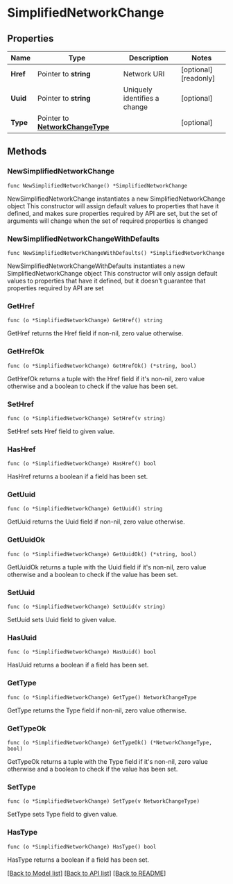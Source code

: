 # SimplifiedNetworkChange

## Properties

Name | Type | Description | Notes
------------ | ------------- | ------------- | -------------
**Href** | Pointer to **string** | Network URI | [optional] [readonly] 
**Uuid** | Pointer to **string** | Uniquely identifies a change | [optional] 
**Type** | Pointer to [**NetworkChangeType**](NetworkChangeType.md) |  | [optional] 

## Methods

### NewSimplifiedNetworkChange

`func NewSimplifiedNetworkChange() *SimplifiedNetworkChange`

NewSimplifiedNetworkChange instantiates a new SimplifiedNetworkChange object
This constructor will assign default values to properties that have it defined,
and makes sure properties required by API are set, but the set of arguments
will change when the set of required properties is changed

### NewSimplifiedNetworkChangeWithDefaults

`func NewSimplifiedNetworkChangeWithDefaults() *SimplifiedNetworkChange`

NewSimplifiedNetworkChangeWithDefaults instantiates a new SimplifiedNetworkChange object
This constructor will only assign default values to properties that have it defined,
but it doesn't guarantee that properties required by API are set

### GetHref

`func (o *SimplifiedNetworkChange) GetHref() string`

GetHref returns the Href field if non-nil, zero value otherwise.

### GetHrefOk

`func (o *SimplifiedNetworkChange) GetHrefOk() (*string, bool)`

GetHrefOk returns a tuple with the Href field if it's non-nil, zero value otherwise
and a boolean to check if the value has been set.

### SetHref

`func (o *SimplifiedNetworkChange) SetHref(v string)`

SetHref sets Href field to given value.

### HasHref

`func (o *SimplifiedNetworkChange) HasHref() bool`

HasHref returns a boolean if a field has been set.

### GetUuid

`func (o *SimplifiedNetworkChange) GetUuid() string`

GetUuid returns the Uuid field if non-nil, zero value otherwise.

### GetUuidOk

`func (o *SimplifiedNetworkChange) GetUuidOk() (*string, bool)`

GetUuidOk returns a tuple with the Uuid field if it's non-nil, zero value otherwise
and a boolean to check if the value has been set.

### SetUuid

`func (o *SimplifiedNetworkChange) SetUuid(v string)`

SetUuid sets Uuid field to given value.

### HasUuid

`func (o *SimplifiedNetworkChange) HasUuid() bool`

HasUuid returns a boolean if a field has been set.

### GetType

`func (o *SimplifiedNetworkChange) GetType() NetworkChangeType`

GetType returns the Type field if non-nil, zero value otherwise.

### GetTypeOk

`func (o *SimplifiedNetworkChange) GetTypeOk() (*NetworkChangeType, bool)`

GetTypeOk returns a tuple with the Type field if it's non-nil, zero value otherwise
and a boolean to check if the value has been set.

### SetType

`func (o *SimplifiedNetworkChange) SetType(v NetworkChangeType)`

SetType sets Type field to given value.

### HasType

`func (o *SimplifiedNetworkChange) HasType() bool`

HasType returns a boolean if a field has been set.


[[Back to Model list]](../README.md#documentation-for-models) [[Back to API list]](../README.md#documentation-for-api-endpoints) [[Back to README]](../README.md)


